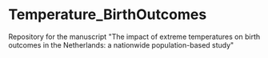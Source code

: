 # Temperature_BirthOutcomes
Repository for the manuscript "The impact of extreme temperatures on birth outcomes in the Netherlands: a nationwide population-based study"

